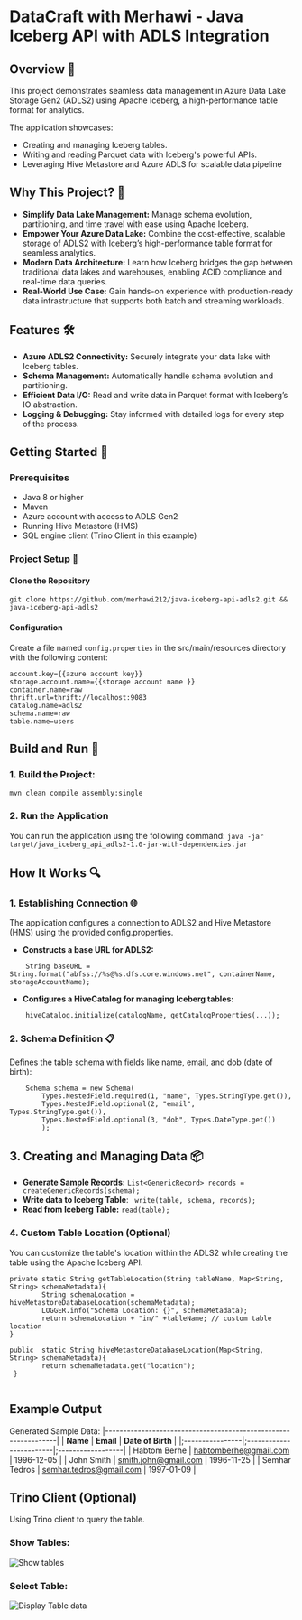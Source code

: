

# DataCraft with Merhawi - Java Iceberg API with ADLS Integration

## Overview 🌟
This project demonstrates seamless data management in Azure Data Lake Storage Gen2 (ADLS2) using Apache Iceberg, a high-performance table format for analytics.

The application showcases:
- Creating and managing Iceberg tables.
- Writing and reading Parquet data with Iceberg's powerful APIs.
- Leveraging Hive Metastore and Azure ADLS for scalable data pipeline

## Why This Project? 🧐
- **Simplify Data Lake Management:** Manage schema evolution, partitioning, and time travel with ease using Apache Iceberg. 
- **Empower Your Azure Data Lake:** Combine the cost-effective, scalable storage of ADLS2 with Iceberg’s high-performance table format for seamless analytics. 
- **Modern Data Architecture:** Learn how Iceberg bridges the gap between traditional data lakes and warehouses, enabling ACID compliance and real-time data queries. 
- **Real-World Use Case:** Gain hands-on experience with production-ready data infrastructure that supports both batch and streaming workloads.


## Features 🛠️
- **Azure ADLS2 Connectivity:** Securely integrate your data lake with Iceberg tables.
- **Schema Management:** Automatically handle schema evolution and partitioning.
- **Efficient Data I/O:** Read and write data in Parquet format with Iceberg’s IO abstraction.
- **Logging & Debugging:** Stay informed with detailed logs for every step of the process.

## Getting Started 🚀

### Prerequisites

- Java 8 or higher
- Maven
- Azure account with access to ADLS Gen2
- Running Hive Metastore (HMS)
- SQL engine client (Trino Client in this example) 

### Project Setup 🔧

#### Clone the Repository

```git clone https://github.com/merhawi212/java-iceberg-api-adls2.git && java-iceberg-api-adls2```

#### Configuration
Create a file named ``config.properties`` in the src/main/resources directory with the following content:

```
account.key={{azure account key}}
storage.account.name={{storage account name }}
container.name=raw
thrift.url=thrift://localhost:9083
catalog.name=adls2
schema.name=raw
table.name=users
```

## Build and Run 🚦
### 1.  Build the Project:
```mvn clean compile assembly:single ```
### 2. Run the Application
You can run the application using the following command:
```java -jar target/java_iceberg_api_adls2-1.0-jar-with-dependencies.jar ```

## How It Works 🔍

### 1. Establishing Connection 🌐
The application configures a connection to ADLS2 and Hive Metastore (HMS) using the provided config.properties.
- **Constructs a base URL for ADLS2:**
```
    String baseURL = String.format("abfss://%s@%s.dfs.core.windows.net", containerName, storageAccountName); 
```

- **Configures a HiveCatalog for managing Iceberg tables:**
```
    hiveCatalog.initialize(catalogName, getCatalogProperties(...));
```

### 2. Schema Definition 📋
Defines the table schema with fields like name, email, and dob (date of birth):

```
    Schema schema = new Schema(
        Types.NestedField.required(1, "name", Types.StringType.get()),
        Types.NestedField.optional(2, "email", Types.StringType.get()),
        Types.NestedField.optional(3, "dob", Types.DateType.get())
        );
```
## 3. Creating and Managing Data 📦
- **Generate Sample Records:**
``
    List<GenericRecord> records = createGenericRecords(schema);
  ``
- **Write data to Iceberg Table**:
``  write(table, schema, records);
``
- **Read from Iceberg Table:**
``
  read(table);
``

### 4. Custom Table Location (Optional) 
You can customize the table's location within the ADLS2 while creating the table using the Apache Iceberg API.
```
private static String getTableLocation(String tableName, Map<String, String> schemaMetadata){
        String schemaLocation = hiveMetastoreDatabaseLocation(schemaMetadata);
        LOGGER.info("Schema Location: {}", schemaMetadata);
        return schemaLocation + "in/" +tableName; // custom table location
}
  
public  static String hiveMetastoreDatabaseLocation(Map<String, String> schemaMetadata){
        return schemaMetadata.get("location");
 }
    
  ```
## Example Output
Generated Sample Data:
|----------------------------------------------------------------|
| **Name**        |   **Email**	            | **Date of Birth** |
|;----------------|;------------------------|;------------------|
| Habtom Berhe    | habtomberhe@gmail.com   |	1996-12-05      |
| John Smith	  | smith.john@gmail.com    |	1996-11-25      |
| Semhar Tedros	  | semhar.tedros@gmail.com |	1997-01-09      |

## Trino Client (Optional)
Using Trino client to query the table.

### Show Tables:
![Show tables](images/show_tables.png)

### Select Table:

![Display Table data](images/user_table_records.png)